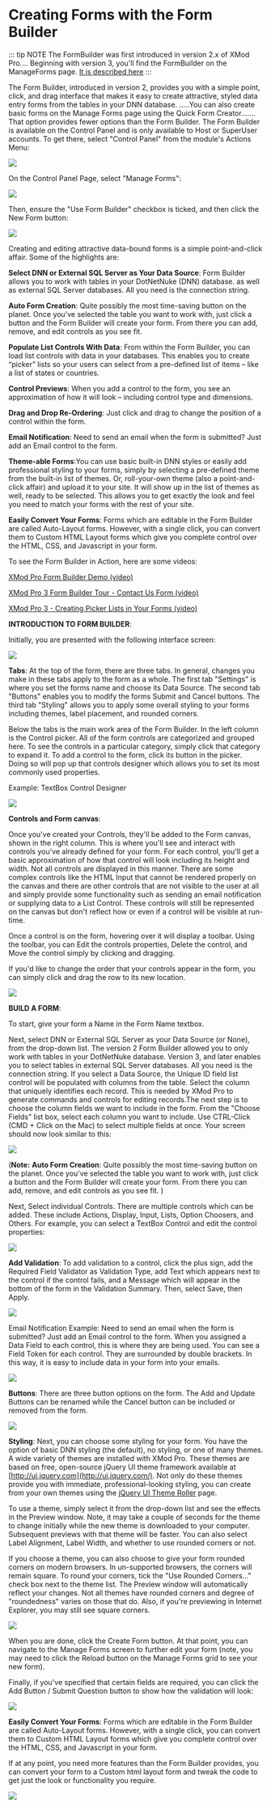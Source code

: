 # Creating Forms with the Form Builder

::: tip NOTE
The FormBuilder was first introduced in version 2.x of XMod Pro.... Beginning with version 3, you'll find the FormBuilder on the ManageForms page. [It is described here](manage-forms.md)
:::

The Form Builder, introduced in version 2, provides you with a simple point, click, and drag interface that makes it easy to create attractive, styled data entry forms from the tables in your DNN database. .....You can also create basic forms on the Manage Forms page using the Quick Form Creator....... That option provides fewer options than the Form Builder. The Form Builder is available on the Control Panel and is only available to Host or SuperUser accounts. To get there, select "Control Panel" from the module's Actions Menu:

![](./img/XMP44_ControlPanelMenu.jpg)

On the Control Panel Page, select "Manage Forms":

![](./img/XMP4_ControlPanel_Toolbar_ManageForms.png)

Then, ensure the "Use Form Builder" checkbox is ticked, and then click the New Form button:

![](./img/XMP44_FormBuilder.png)

Creating and editing attractive data-bound forms is a simple point-and-click affair. Some of the highlights are:

**Select DNN or External SQL Server as Your Data Source**: Form Builder allows you to work with tables in your DotNetNuke (DNN) database. as well as external SQL Server databases. All you need is the connection string.

**Auto Form Creation**: Quite possibly the most time-saving button on the planet. Once you’ve selected the table you want to work with, just click a button and the Form Builder will create your form. From there you can add, remove, and edit controls as you see fit.

**Populate List Controls With Data**: From within the Form Builder, you can load list controls with data in your databases. This enables you to create “picker” lists so your users can select from a pre-defined list of items – like a list of states or countries.

**Control Previews**: When you add a control to the form, you see an approximation of how it will look – including control type and dimensions.

**Drag and Drop Re-Ordering**: Just click and drag to change the position of a control within the form.

**Email Notification**: Need to send an email when the form is submitted? Just add an Email control to the form.

**Theme-able Forms**:You can use basic built-in DNN styles or easily add professional styling to your forms, simply by selecting a pre-defined theme from the built-in list of themes. Or, roll-your-own theme (also a point-and-click affair) and upload it to your site. It will show up in the list of themes as well, ready to be selected. This allows you to get exactly the look and feel you need to match your forms with the rest of your site.

**Easily Convert Your Forms**: Forms which are editable in the Form Builder are called Auto-Layout forms. However, with a single click, you can convert them to Custom HTML Layout forms which give you complete control over the HTML, CSS, and Javascript in your form.

To see the Form Builder in Action, here are some videos:

[XMod Pro Form Builder Demo (video)](http://dnndev.com/Learn/Videos/vid/9/video/XMod-Pro-Form-Builder-Demo)

[XMod Pro 3 Form Builder Tour - Contact Us Form (video)](http://dnndev.com/Learn/Videos/vid/5/video/XMod-Pro-Form-Builder-Tour-Contact-Us-Form)

[XMod Pro 3 - Creating Picker Lists in Your Forms (video)](http://dnndev.com/Learn/Videos/vid/4/video/Creating-Picker-Lists-in-Your-Forms)

**INTRODUCTION TO FORM BUILDER**:

Initially, you are presented with the following interface screen:

![](./img/XMP44_FormBuilder_Interface.png)

**Tabs**: At the top of the form, there are three tabs. In general, changes you make in these tabs apply to the form as a whole. The first tab "Settings" is where you set the forms name and choose its Data Source. The second tab "Buttons" enables you to modify the forms Submit and Cancel buttons. The third tab "Styling" allows you to apply some overall styling to your forms including themes, label placement, and rounded corners.

Below the tabs is the main work area of the Form Builder. In the left column is the Control picker. All of the form controls are categorized and grouped here. To see the controls in a particular category, simply click that category to expand it. To add a control to the form, click its button in the picker. Doing so will pop up that controls designer which allows you to set its most commonly used properties.

Example: TextBox Control Designer

![](./img/XMP44_FormBuilder_TextBox_Controls.png)

**Controls and Form canvas**:

Once you've created your Controls, they'll be added to the Form canvas, shown in the right column. This is where you'll see and interact with controls you've already defined for your form. For each control, you'll get a basic approximation of how that control will look including its height and width. Not all controls are displayed in this manner. There are some complex controls like the HTML Input that cannot be rendered properly on the canvas and there are other controls that are not visible to the user at all and simply provide some functionality such as sending an email notification or supplying data to a List Control. These controls will still be represented on the canvas but don't reflect how or even if a control will be visible at run-time.

Once a control is on the form, hovering over it will display a toolbar. Using the toolbar, you can Edit the controls properties, Delete the control, and Move the control simply by clicking and dragging.

If you'd like to change the order that your controls appear in the form, you can simply click and drag the row to its new location.

![](./img/XMP44_FormBuilder_FormControls.png)

**BUILD A FORM**:

To start, give your form a Name in the Form Name textbox.

Next, select DNN or External SQL Server as your Data Source (or None), from the drop-down list. The version 2 Form Builder allowed you to only work with tables in your DotNetNuke database. Version 3, and later enables you to select tables in external SQL Server databases. All you need is the connection string. If you select a Data Source, the Unique ID field list control will be populated with columns from the table. Select the column that uniquely identifies each record. This is needed by XMod Pro to generate commands and controls for editing records.The next step is to choose the column fields we want to include in the form. From the "Choose Fields" list box, select each column you want to include. Use CTRL-Click (CMD + Click on the Mac) to select multiple fields at once. Your screen should now look similar to this:

![](./img/XMP44_FormBuilder_TableSelected.png)

(**Note:** **Auto Form Creation**: Quite possibly the most time-saving button on the planet. Once you’ve selected the table you want to work with, just click a button and the Form Builder will create your form. From there you can add, remove, and edit controls as you see fit. )

Next, Select individual Controls. There are multiple controls which can be added. These include Actions, Display, Input, Lists, Option Choosers, and Others. For example, you can select a TextBox Control and edit the control properties:

![](./img/XMP44_FormBuilder_TextBox_ControlProps.png)

**Add Validation**: To add validation to a control, click the plus sign, add the Required Field Validator as Validation Type, add Text which appears next to the control if the control fails, and a Message which will appear in the bottom of the form in the Validation Summary. Then, select Save, then Apply.

![](./img/XMP44_FormBuilder_TextBox_Validation.png)

Email Notification Example: Need to send an email when the form is submitted? Just add an Email control to the form. When you assigned a Data Field to each control, this is where they are being used. You can see a Field Token for each control. They are surrounded by double brackets. In this way, it is easy to include data in your form into your emails.

![](./img/XMP44_FormBuilder_EmailControl.png)

**Buttons**: There are three button options on the form. The Add and Update Buttons can be renamed while the Cancel button can be included or removed from the form.

![](./img/XMP44_FormBuilder_Buttons.png)

**Styling**: Next, you can choose some styling for your form. You have the option of basic DNN styling (the default), no styling, or one of many themes. A wide variety of themes are installed with XMod Pro. These themes are based on free, open-source jQuery UI theme framework available at [http://ui.jquery.com](http://ui.jquery.com/). Not only do these themes provide you with immediate, professional-looking styling, you can create from your own themes using the [jQuery UI Theme Roller](http://jqueryui.com/themeroller/) page.

To use a theme, simply select it from the drop-down list and see the effects in the Preview window. Note, it may take a couple of seconds for the theme to change initially while the new theme is downloaded to your computer. Subsequent previews with that theme will be faster. You can also select Label Alignment, Label Width, and whether to use rounded corners or not.

If you choose a theme, you can also choose to give your form rounded corners on modern browsers. In un-supported browsers, the corners will remain square. To round your corners, tick the "Use Rounded Corners..." check box next to the theme list. The Preview window will automatically reflect your changes. Not all themes have rounded corners and degree of "roundedness" varies on those that do. Also, if you're previewing in Internet Explorer, you may still see square corners.

![](./img/XMP44_FormBuilder_Styling.png)

When you are done, click the Create Form button. At that point, you can navigate to the Manage Forms screen to further edit your form (note, you may need to click the Reload button on the Manage Forms grid to see your new form).

Finally, if you've specified that certain fields are required, you can click the Add Button / Submit Question button to show how the validation will look:

![](./img/XMP44_FormBuilder_LayoutStyling.png)

**Easily Convert Your Forms**: Forms which are editable in the Form Builder are called Auto-Layout forms. However, with a single click, you can convert them to Custom HTML Layout forms which give you complete control over the HTML, CSS, and Javascript in your form.

If at any point, you need more features than the Form Builder provides, you can convert your form to a Custom html layout form and tweak the code to get just the look or functionality you require.

![](./img/XMP44_FormBuilder_CustomLayout.png)